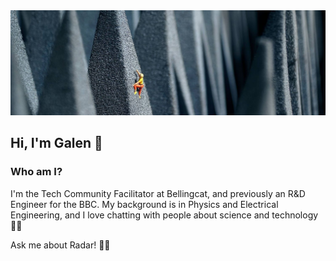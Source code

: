 <img src="https://raw.githubusercontent.com/GalenReich/GalenReich/master/ScaleTheHeightsBanner.jpg" alt="banner photograph of a miniature person climbing a foam spike in an anechoic chamber">

## Hi, I'm Galen :wave:
### Who am I?
I'm the Tech Community Facilitator at Bellingcat, and previously an R&D Engineer for the BBC. My background is in Physics and Electrical Engineering, and I love chatting with people about science and technology 👨‍💻 

Ask me about Radar! 💬:satellite:
